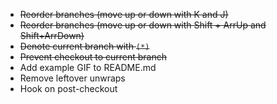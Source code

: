 * ~~Reorder branches (move up or down with K and J)~~
* ~~Reorder branches (move up or down with Shift + ArrUp and Shift+ArrDown)~~
* ~~Denote current branch with `(*)`~~
* ~~Prevent checkout to current branch~~
* Add example GIF to README.md
* Remove leftover unwraps
* Hook on post-checkout